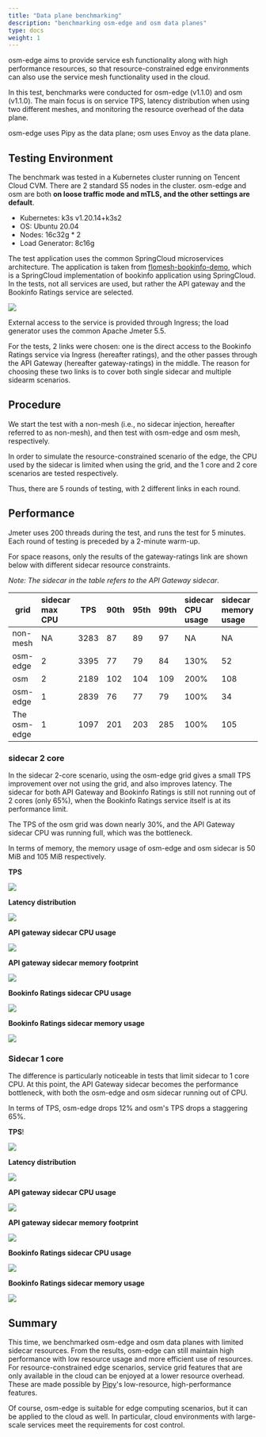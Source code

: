 ```yaml
---
title: "Data plane benchmarking"
description: "benchmarking osm-edge and osm data planes"
type: docs
weight: 1
---
```


osm-edge aims to provide service esh functionality along with high performance resources, so that resource-constrained edge environments can also use the service mesh functionality used in the cloud.

In this test, benchmarks were conducted for osm-edge (v1.1.0) and osm (v1.1.0). The main focus is on service TPS, latency distribution when using two different meshes, and monitoring the resource overhead of the data plane.

osm-edge uses Pipy as the data plane; osm uses Envoy as the data plane.

## Testing Environment

The benchmark was tested in a Kubernetes cluster running on Tencent Cloud CVM. There are 2 standard S5 nodes in the cluster. osm-edge and osm are both **on loose traffic mode and mTLS, and the other settings are default**.

* Kubernetes: k3s v1.20.14+k3s2
* OS: Ubuntu 20.04
* Nodes: 16c32g * 2
* Load Generator: 8c16g

The test application uses the common SpringCloud microservices architecture. The application is taken from [flomesh-bookinfo-demo](https://github.com/flomesh-io/flomesh-bookinfo-demo/), which is a SpringCloud implementation of bookinfo application using SpringCloud. In the tests, not all services are used, but rather the API gateway and the Bookinfo Ratings service are selected.

![](https://user-images.githubusercontent.com/2224492/178288704-3aa44151-4c57-4538-9a0a-55310bb4f200.png)

External access to the service is provided through Ingress; the load generator uses the common Apache Jmeter 5.5.

For the tests, 2 links were chosen: one is the direct access to the Bookinfo Ratings service via Ingress (hereafter ratings), and the other passes through the API Gateway (hereafter gateway-ratings) in the middle. The reason for choosing these two links is to cover both single sidecar and multiple sidearm scenarios.

## Procedure

We start the test with a non-mesh (i.e., no sidecar injection, hereafter referred to as non-mesh), and then test with osm-edge and osm mesh, respectively.

In order to simulate the resource-constrained scenario of the edge, the CPU used by the sidecar is limited when using the grid, and the 1 core and 2 core scenarios are tested respectively.

Thus, there are 5 rounds of testing, with 2 different links in each round.

## Performance

Jmeter uses 200 threads during the test, and runs the test for 5 minutes. Each round of testing is preceded by a 2-minute warm-up.

For space reasons, only the results of the gateway-ratings link are shown below with different sidecar resource constraints.

*Note: The sidecar in the table refers to the API Gateway sidecar*.

| grid | sidecar max CPU | TPS | 90th | 95th | 99th | sidecar CPU usage | sidecar memory usage |
|----------|:-----------------|------|:-----|:-----|:-----|:-----------------|:----------------|
| non-mesh | NA | 3283 | 87 | 89 | 97 | NA | NA | NA |
| osm-edge | 2 | 3395 | 77 | 79 | 84 | 130% | 52 |
| osm | 2 | 2189 | 102 | 104 | 109 | 200% | 108 |
| osm-edge | 1 | 2839 | 76 | 77 | 79 | 100% | 34 |
| The osm-edge | 1 | 1097 | 201 | 203 | 285 | 100% | 105 |


### sidecar 2 core

In the sidecar 2-core scenario, using the osm-edge grid gives a small TPS improvement over not using the grid, and also improves latency. The sidecar for both API Gateway and Bookinfo Ratings is still not running out of 2 cores (only 65%), when the Bookinfo Ratings service itself is at its performance limit.

The TPS of the osm grid was down nearly 30%, and the API Gateway sidecar CPU was running full, which was the bottleneck.

In terms of memory, the memory usage of osm-edge and osm sidecar is 50 MiB and 105 MiB respectively.

**TPS**

![](https://user-images.githubusercontent.com/2224492/178294418-d3d63aef-8c54-49e4-a40e-8bacdec26f74.png)

**Latency distribution**

![](https://user-images.githubusercontent.com/2224492/178294471-b8e1b3c6-a8fd-47cb-872a-0c40418b0da7.png)

**API gateway sidecar CPU usage**

![](https://user-images.githubusercontent.com/2224492/178294732-73aaa9f4-e159-4b8e-ab12-521985313358.png)

**API gateway sidecar memory footprint**

![](https://user-images.githubusercontent.com/2224492/178294829-9d2f0794-12e7-4cd6-827d-11af8b632db9.png)

**Bookinfo Ratings sidecar CPU usage**

![](https://user-images.githubusercontent.com/2224492/178295086-6380004f-369d-4f6b-afeb-71b48c0e3053.png)

**Bookinfo Ratings sidecar memory usage**

![](https://user-images.githubusercontent.com/2224492/178295267-004e7676-04b5-4fef-8e5d-ca196bd7dedc.png)

### Sidecar 1 core

The difference is particularly noticeable in tests that limit sidecar to 1 core CPU. At this point, the API Gateway sidecar becomes the performance bottleneck, with both the osm-edge and osm sidecar running out of CPU.

In terms of TPS, osm-edge drops 12% and osm's TPS drops a staggering 65%.

**TPS**!

![](https://user-images.githubusercontent.com/2224492/178295573-8be92413-d499-476e-b3e1-a23d0bcbcda3.png)

**Latency distribution**

![](https://user-images.githubusercontent.com/2224492/178296728-c7ea9a12-d9d4-4be0-9c8d-32bb91724f36.png)

**API gateway sidecar CPU usage**

![](https://user-images.githubusercontent.com/2224492/178300176-0a76080b-3bcb-48f4-a506-4a105ad8c4a8.png)

**API gateway sidecar memory footprint**

![](https://user-images.githubusercontent.com/2224492/178300241-95917e41-5857-4a80-8234-ff6533310ef5.png)

**Bookinfo Ratings sidecar CPU usage**

![](https://user-images.githubusercontent.com/2224492/178300596-2f767c75-6872-4aa5-b943-a3eeae84c55e.png)

**Bookinfo Ratings sidecar memory usage**

![](https://user-images.githubusercontent.com/2224492/178300658-53bdf00d-6f2f-484a-8c3f-0399f9b683ed.png)

## Summary

This time, we benchmarked osm-edge and osm data planes with limited sidecar resources. From the results, osm-edge can still maintain high performance with low resource usage and more efficient use of resources. For resource-constrained edge scenarios, service grid features that are only available in the cloud can be enjoyed at a lower resource overhead. These are made possible by [Pipy](https://flomesh.io)'s low-resource, high-performance features.

Of course, osm-edge is suitable for edge computing scenarios, but it can be applied to the cloud as well. In particular, cloud environments with large-scale services meet the requirements for cost control.